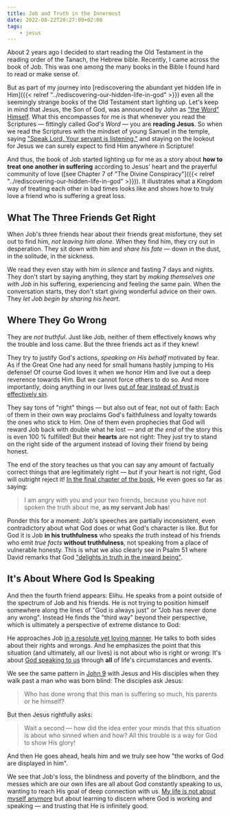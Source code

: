 ```yaml
---
title: Job and Truth in the Innermost
date: 2022-08-22T20:27:09+02:00
tags:
    - jesus
---
```


About 2 years ago I decided to start reading the Old Testament in the reading order of the Tanach, the Hebrew bible.
Recently, I came across the book of Job.
This was one among the many books in the Bible I found hard to read or make sense of.

But as part of my journey into [rediscovering the abundant yet hidden life in Him]({{< relref "../rediscovering-our-hidden-life-in-god" >}}) even all the seemingly strange books of the Old Testament start lighting up.
Let's keep in mind that Jesus, the Son of God, was announced by John as ["the Word" Himself](https://www.bibleserver.com/NIV/John1%3A14).
What this encompasses for me is that whenever you read the Scriptures — fittingly called *God's Word* — you are **reading Jesus**.
So when we read the Scriptures with the mindset of young Samuel in the temple, saying ["Speak Lord, Your servant is listening,"](https://www.bibleserver.com/NIV/1%20Samuel3%3A10) and staying on the lookout for Jesus we can surely expect to find Him anywhere in Scripture!

And thus, the book of Job started lighting up for me as a story about **how to treat one another in suffering** according to Jesus' heart and the prayerful community of love ([see Chapter 7 of "The Divine Conspiracy"]({{< relref "../rediscovering-our-hidden-life-in-god" >}})).
It illustrates what a Kingdom way of treating each other in bad times looks like and shows how to truly love a friend who is suffering a great loss.

## What The Three Friends Get Right

When Job's three friends hear about their friends great misfortune, they set out to find him, *not leaving him alone*.
When they find him, they cry out in desperation.
They sit down with him and *share his fate* — down in the dust, in the solitude, in the sickness.

We read they even stay with him *in silence* and fasting 7 days and nights.
They don't start by saying anything, they start by *making themselves one with Job* in his suffering, experiencing and feeling the same pain.
When the conversation starts, they don't start giving wonderful advice on their own.
They *let Job begin by sharing his heart*.

## Where They Go Wrong

They are *not truthful*.
Just like Job, neither of them effectively knows why the trouble and loss came.
But the three friends act as if they knew!

They try to justify God's actions, *speaking on His behalf* motivated by fear.
As if the Great One had any need for small humans hastily jumping to His defense!
Of course God loves it when we honor Him and live out a deep reverence towards Him.
But we cannot force others to do so.
And more importantly, doing anything in our lives [out of fear instead of trust is effectively sin](https://www.bibleserver.com/NIV/Romans14%3A23).

They say tons of "right" things — but also out of fear, not out of faith:
Each of them in their own way proclaims God's faithfulness and loyalty towards the ones who stick to Him.
One of them even prophecies that God will reward Job back with double what he lost — and *at the end* of the story this is even 100 % fulfilled!
But their **hearts** are not right:
They just try to stand on the right side of the argument instead of loving their friend by being honest.

The end of the story teaches us that you can say any amount of factually correct things that are legitimately right — but if your heart is not right, God will outright reject it!
[In the final chapter of the book](https://www.bibleserver.com/NIV/Job42%3A7), He even goes so far as saying:

> I am angry with you and your two friends, because you have not spoken the truth about me, **as my servant Job has**!

Ponder this for a moment:
Job's speeches are partially inconsistent, even contradictory about what God does or what God's character is like.
But for God it is Job **in his truthfulness** who speaks *the truth* instead of his friends who emit *true facts* **without truthfulness**, not speaking from a place of vulnerable honesty.
This is what we also clearly see in Psalm 51 where David remarks that God ["delights in truth in the inward being"](https://www.bibleserver.com/ESV/Psalm51%3A6).

## It's About Where God Is Speaking

And then the fourth friend appears: Elihu.
He speaks from a point outside of the spectrum of Job and his friends.
He is not trying to position himself somewhere along the lines of "God is always just" or "Job has never done any wrong".
Instead He finds the "third way" beyond their perspective, which is ultimately a perspective of extreme distance to God:

He approaches Job [in a resolute yet loving manner](https://www.bibleserver.com/ESV/Job33%3A6-7).
He talks to both sides about their rights and wrongs.
And he emphasizes the point that this situation (and ultimately, all our lives) is not about who is right or wrong:
It's about [God speaking to us](https://www.bibleserver.com/ESV.NIV/Job33%3A14) through **all** of life's circumstances and events.

We see the same pattern in [John 9](https://www.bibleserver.com/NIV/John9) with Jesus and His disciples when they walk past a man who was born blind:
The disciples ask Jesus:

> Who has done wrong that this man is suffering so much, his parents or he himself?

But then Jesus rightfully asks:

> Wait a second — how did the idea enter your minds that this situation is about who sinned when and how?
> All this trouble is a way for God to show His glory!

And then He goes ahead, heals him and we truly see how "the works of God are displayed in him".

We see that Job's loss, the blindness and poverty of the blindborn, and the messes which are our own lifes are all about God constantly speaking to us, wanting to reach His goal of deep connection with us.
[My life is not about myself anymore](https://www.bibleserver.com/NIV/Galatians2%3A19-21) but about learning to discern where God is working and speaking — and trusting that He is infinitely good.
